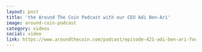 ```yaml
---
layout: post
title: 'the Around The Coin Podcast with our CEO Adi Ben-Ari'
image: around-coin-podcast
category: videos
social: video
link: https://www.aroundthecoin.com/podcast/episode-421-adi-ben-ari-founder-ceo-at-applied-blockchain
---
```

